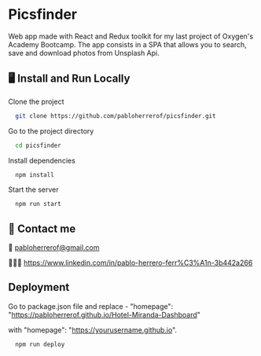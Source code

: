 
# Picsfinder

Web app made with React and Redux toolkit for my last project of Oxygen's Academy Bootcamp. The app consists in a SPA that allows you to search, save and download photos from Unsplash Api.




## 🖥️  Install and Run Locally

Clone the project

```bash
  git clone https://github.com/pabloherrerof/picsfinder.git
```

Go to the project directory

```bash
  cd picsfinder
```

Install dependencies

```bash
  npm install
```

Start the server

```bash
  npm run start
```


## 🚀 Contact me

📩 pabloherrerof@gmail.com

👷🏼‍♂️ https://www.linkedin.com/in/pablo-herrero-ferr%C3%A1n-3b442a266



## Deployment

Go to package.json file and replace -
"homepage": "https://pabloherrerof.github.io/Hotel-Miranda-Dashboard"

with "homepage": "https://yourusername.github.io".

```bash
  npm run deploy
```
